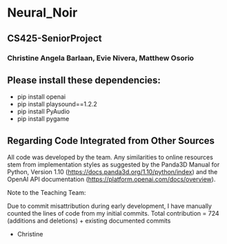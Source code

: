 # Neural_Noir
## CS425-SeniorProject
### Christine Angela Barlaan, Evie Nivera, Matthew Osorio

## Please install these dependencies:
- pip install openai
- pip install playsound==1.2.2
- pip install PyAudio
- pip install pygame

## Regarding Code Integrated from Other Sources
All code was developed by the team. Any similarities to online resources stem from implementation styles as suggested by the Panda3D Manual for Python, Version 1.10 (https://docs.panda3d.org/1.10/python/index) and the OpenAI API documentation (https://platform.openai.com/docs/overview).

Note to the Teaching Team:

Due to commit misattribution during early development, I have manually counted the lines of code from my initial commits.
Total contribution = 724 (additions and deletions) + existing documented commits

- Christine
